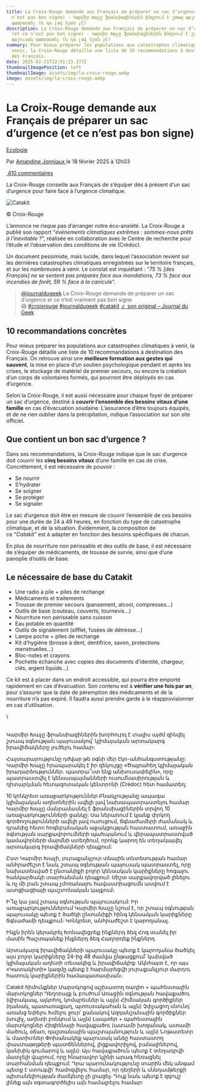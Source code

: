```yaml
---
title: La Croix-Rouge demande aux Français de préparer un sac d’urgence (et ce
  n’est pas bon signe) - Կարմիր Խաչը ֆրանսիացիներին խնդրում է շտապ պայուսակ
  պատրաստել (և դա լավ նշան չէ)
description: La Croix-Rouge demande aux Français de préparer un sac d’urgence
  (et ce n’est pas bon signe) - Կարմիր Խաչը ֆրանսիացիներին խնդրում է շտապ
  պայուսակ պատրաստել (և դա լավ նշան չէ)
summary: Pour mieux préparer les populations aux catastrophes climatiques à
  venir, la Croix-Rouge détaille une liste de 10 recommandations à destination
  des Français.
date: 2025-02-21T22:51:23.177Z
thumbnailImagePosition: left
thumbnailImage: assets/img/la-croix-rouge.webp
image: assets/img/la-croix-rouge.webp
---
```

<!--StartFragment-->

# La Croix-Rouge demande aux Français de préparer un sac d’urgence (et ce n’est pas bon signe)

[Ecologie](https://www.journaldugeek.com/category/ecologie/)

Par [Amandine Jonniaux ](https://www.journaldugeek.com/author/amandine-j/)le 18 février 2025 à 12h03

[ 410 commentaires](https://www.journaldugeek.com/2025/02/18/la-croix-rouge-demande-aux-francais-de-preparer-un-sac-durgence-et-ce-nest-pas-bon-signe/#comments)

La Croix-Rouge conseille aux Français de s’équiper dès à présent d’un sac d’urgence pour faire face à l’urgence climatique.

![Catakit](https://www.journaldugeek.com/app/uploads/2024/04/catakit.jpeg)

© Croix-Rouge

L’annonce ne risque pas d’arranger notre éco-anxiété. La Croix-Rouge a publié son rapport “*évènements climatiques extrêmes : sommes-nous prêts à l’inévitable ?*“, réalisée en collaboration avec le Centre de recherche pour l’étude et l’observation des conditions de vie (Crédoc).

Un document pessimiste, mais lucide, dans lequel l’association revient sur les dernières catastrophes climatiques enregistrées sur le territoire français, et sur les nombreuses à venir. Le constat est inquiétant : “*75 % \[des Français] ne se sentent pas préparés face aux inondations, 73 % face aux incendies de forêt, 59 % face à la canicule*“.

> [@journaldugeek](https://www.tiktok.com/@journaldugeek?refer=embed "@journaldugeek") La Croix-Rouge demande de préparer un sac d’urgence et ce n’est vraiment pas bon signe 😱 [\#croixrouge](https://www.tiktok.com/tag/croixrouge?refer=embed "croixrouge") [\#journaldugeek](https://www.tiktok.com/tag/journaldugeek?refer=embed "journaldugeek") [\#catakit](https://www.tiktok.com/tag/catakit?refer=embed "catakit") [♬ son original – Journal du Geek](https://www.tiktok.com/music/son-original-Journal-du-Geek-7363283938163002145?refer=embed "♬ son original - Journal du Geek")

## 10 recommandations concrètes

Pour mieux préparer les populations aux catastrophes climatiques à venir, la Croix-Rouge détaille une liste de 10 recommandations à destination des Français. On retrouve ainsi une **meilleure formation aux gestes qui sauvent**, la mise en place d’un soutien psychologique pendant et après les crises, le stockage de matériel de premier secours, ou encore la création d’un corps de volontaires formés, qui pourront être déployés en cas d’urgence.

Selon la Croix-Rouge, il est aussi nécessaire pour chaque foyer de préparer un sac d’urgence, destiné à **couvrir l’ensemble des besoins vitaux d’une famille** en cas d’évacuation soudaine. L’assurance d’être toujours équipés, et de ne rien oublier dans la précipitation, indique l’association sur son site officiel.

## Que contient un bon sac d’urgence ?

Dans ses recommandations, la Croix-Rouge indique que le sac d’urgence doit couvrir les **cinq besoins vitaux** d’une famille en cas de crise. Concrètement, il est nécessaire de pouvoir :

* Se nourrir
* S’hydrater
* Se soigner
* Se protéger
* Se signaler

Le sac d’urgence doit être en mesure de couvrir l’ensemble de ces besoins pour une durée de 24 à 48 heures, en fonction du type de catastrophe climatique, et de la situation. Évidemment, la composition de ce *“Catakit”* est à adapter en fonction des besoins spécifiques de chacun.

En plus de nourriture non périssable et des outils de base, il est nécessaire de s’équiper de médicaments, de trousse de survie, ainsi que d’une panoplie d’outils de base.

## Le nécessaire de base du Catakit

* Une radio à pile + piles de rechange
* Médicaments et traitements
* Trousse de premier secours (pansement, alcool, compresses…)
* Outils de base (couteau, couverts, tournevis…)
* Nourriture non périssable sans cuisson
* Eau potable en quantité
* Outils de signalement (sifflet, fusées de détresse…)
* Lampe poche + piles de rechange
* Kit d’hygiène (brosse à dent, dentifrice, savon, protections menstruelles…)
* Bloc-notes et crayons
* Pochette échanche avec copies des documents d’identité, chargeur, clés, argent liquide…)

Ce kit est à placer dans un endroit accessible, qui pourra être emporté rapidement en cas d’évacuation. Son contenu est à **vérifier une fois par an**, pour s’assurer que la date de péremption des médicaments et de la nourriture n’a pas expiré. Il faudra aussi prendre garde à le réapprovisionner en cas d’utilisation.



<!--EndFragment-->\
\
Կարմիր Խաչը ֆրանսիացիներին խորհուրդ է տալիս այժմ զինվել շտապ օգնության պայուսակով՝ կլիմայական արտակարգ իրավիճակները լուծելու համար:

Հայտարարությունը դժվար թե օգնի մեր էկո-անհանգստությանը: Կարմիր Խաչը հրապարակել է իր զեկույցը «Ծայրահեղ կլիմայական իրադարձություններ. պատրա՞ստ ենք անխուսափելին», որը պատրաստվել է կենսապայմանների ուսումնասիրության և դիտարկման հետազոտական ​​կենտրոնի (Crédoc) հետ համատեղ:

10 կոնկրետ առաջարկություններ
Բնակչությանը ապագա կլիմայական աղետներին ավելի լավ նախապատրաստելու համար Կարմիր Խաչը մանրամասնել է ֆրանսիացիներին տրվող 10 առաջարկությունների ցանկը: Սա ներառում է կյանք փրկող գործողությունների ավելի լավ ուսուցում, ճգնաժամերի ժամանակ և դրանից հետո հոգեբանական աջակցության հաստատում, առաջին օգնության սարքավորումների պահպանում և վերապատրաստված կամավորների մարմնի ստեղծում, որոնք կարող են տեղակայվել արտակարգ իրավիճակների դեպքում:

Ըստ Կարմիր Խաչի, յուրաքանչյուր տնային տնտեսության համար անհրաժեշտ է նաև շտապ օգնության պայուսակ պատրաստել, որը նախատեսված է ընտանիքի բոլոր կենսական կարիքները հոգալու հանկարծակի տարհանման դեպքում: Միշտ սարքավորված լինելու և ոչ մի բան շտապ չմոռանալու հավաստիացումն ասվում է ասոցիացիայի պաշտոնական կայքում։

Ի՞նչ կա լավ շտապ օգնության պայուսակում:
Իր առաջարկություններում Կարմիր Խաչը նշում է, որ շտապ օգնության պայուսակը պետք է ծածկի ընտանիքի հինգ կենսական կարիքները ճգնաժամի դեպքում։ Կոնկրետ, անհրաժեշտ է կարողանալ.

Ինքն իրեն կերակրել
Խոնավեցրեք ինքներդ ձեզ
Հոգ տանել իր մասին
Պաշտպանեք ինքներդ ձեզ
Հաղորդեք ինքներդ

Արտակարգ իրավիճակների պայուսակը պետք է կարողանա ծածկել այս բոլոր կարիքները 24-ից 48 ժամվա ընթացքում՝ կախված կլիմայական աղետի տեսակից և իրավիճակից: Ակնհայտ է, որ այս «Կատակիտի» կազմը պետք է հարմարեցվի յուրաքանչյուր մարդու հատուկ կարիքներին համապատասխան։

Catakit հիմունքներ
Մարտկոցով աշխատող ռադիո + պահեստային մարտկոցներ
Դեղորայք և բուժում
Առաջին օգնության հավաքածու (վիրակապ, ալկոհոլ, կոմպրեսներ և այլն)
Հիմնական գործիքներ (դանակ, պատառաքաղ, պտուտակահան և այլն)
Չփչացող սնունդ՝ առանց եփելու
Խմելու ջուր՝ քանակով
Ազդանշանային գործիքներ (սուլիչ, աղետի բռնկում և այլն)
Լապտեր + պահեստային մարտկոցներ
Հիգիենայի հավաքածու (ատամի խոզանակ, ատամի մածուկ, օճառ, դաշտանային պաշտպանություն և այլն)
Նոթատետր և մատիտներ
Փոխանակեք պայուսակ անձը հաստատող փաստաթղթերի պատճեններով, լիցքավորիչով, բանալիներով, կանխիկ գումարով և այլն):
Այս հավաքածուն պետք է տեղադրվի մատչելի վայրում, որը հնարավոր կլինի արագ հեռացնել տարհանման դեպքում: Դրա պարունակությունը տարին մեկ անգամ պետք է ստուգվի՝ համոզվելու համար, որ դեղերի և սննդամթերքի պիտանելիության ժամկետը չի լրացել։ Դուք նաև պետք է զգույշ լինեք այն օգտագործելիս այն համալրելու համար: